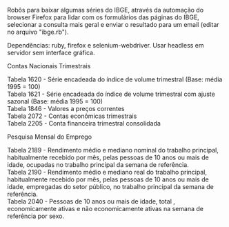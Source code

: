 Robôs para baixar algumas séries do IBGE, através da automação do browser Firefox para lidar com os formulários das páginas do IBGE, selecionar a consulta mais geral e enviar o resultado para um email (editar no arquivo "ibge.rb").

Dependências: ruby, firefox e selenium-webdriver. Usar headless em servidor sem interface gráfica.

Contas Nacionais Trimestrais 
  
  Tabela 1620 - Série encadeada do índice de volume trimestral (Base: média 1995 = 100)   
  Tabela 1621 - Série encadeada do índice de volume trimestral com ajuste sazonal (Base: média 1995 = 100)  
  Tabela 1846 - Valores a preços correntes  
  Tabela 2072 - Contas econômicas trimestrais   
  Tabela 2205 - Conta financeira trimestral consolidada 

Pesquisa Mensal do Emprego 

  Tabela 2189 - Rendimento médio e mediano nominal do trabalho principal, habitualmente recebido por mês, pelas pessoas de 10 anos ou mais de idade, ocupadas no trabalho principal da semana de referência.  
  Tabela 2190 - 	Rendimento médio e mediano real do trabalho principal, habitualmente recebido por mês, pelas pessoas de 10 anos ou mais de idade, empregadas do setor público, no trabalho principal da semana de referência.  
  Tabela 2040 - 	Pessoas de 10 anos ou mais de idade, total , economicamente ativas e não economicamente ativas na semana de referência por sexo.  
